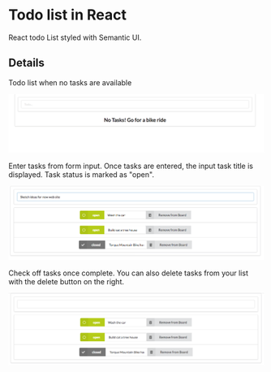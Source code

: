 # Todo list in React

React todo List styled with Semantic UI.

## Details
Todo list when no tasks are available

![no tasks](assets/no-tasks.png)

Enter tasks from form input. Once tasks are entered, the input task title is displayed. Task status is marked as "open".

![no tasks](assets/enter-tasks.png)

Check off tasks once complete. You can also delete tasks from your list with the delete button on the right.

![no tasks](assets/close-tasks.png)